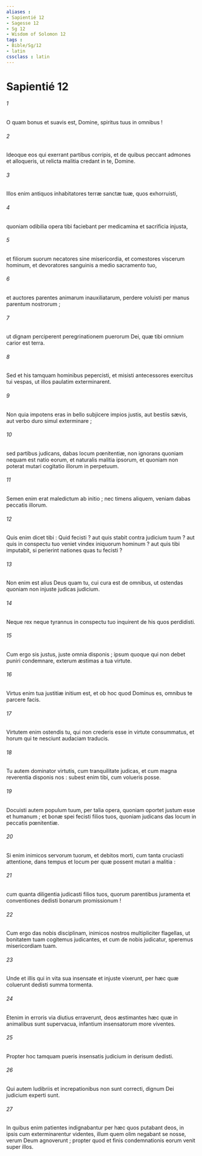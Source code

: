 ```yaml
---
aliases : 
- Sapientié 12
- Sagesse 12
- Sg 12
- Wisdom of Solomon 12
tags : 
- Bible/Sg/12
- latin
cssclass : latin
---
```


# Sapientié 12

###### 1
O quam bonus et suavis est, Domine, spiritus tuus in omnibus !
###### 2
Ideoque eos qui exerrant partibus corripis, et de quibus peccant admones et alloqueris, ut relicta malitia credant in te, Domine.
###### 3
Illos enim antiquos inhabitatores terræ sanctæ tuæ, quos exhorruisti,
###### 4
quoniam odibilia opera tibi faciebant per medicamina et sacrificia injusta,
###### 5
et filiorum suorum necatores sine misericordia, et comestores viscerum hominum, et devoratores sanguinis a medio sacramento tuo,
###### 6
et auctores parentes animarum inauxiliatarum, perdere voluisti per manus parentum nostrorum ;
###### 7
ut dignam perciperent peregrinationem puerorum Dei, quæ tibi omnium carior est terra.
###### 8
Sed et his tamquam hominibus pepercisti, et misisti antecessores exercitus tui vespas, ut illos paulatim exterminarent.
###### 9
Non quia impotens eras in bello subjicere impios justis, aut bestiis sævis, aut verbo duro simul exterminare ;
###### 10
sed partibus judicans, dabas locum pœnitentiæ, non ignorans quoniam nequam est natio eorum, et naturalis malitia ipsorum, et quoniam non poterat mutari cogitatio illorum in perpetuum.
###### 11
Semen enim erat maledictum ab initio ; nec timens aliquem, veniam dabas peccatis illorum.
###### 12
Quis enim dicet tibi : Quid fecisti ? aut quis stabit contra judicium tuum ? aut quis in conspectu tuo veniet vindex iniquorum hominum ? aut quis tibi imputabit, si perierint nationes quas tu fecisti ?
###### 13
Non enim est alius Deus quam tu, cui cura est de omnibus, ut ostendas quoniam non injuste judicas judicium.
###### 14
Neque rex neque tyrannus in conspectu tuo inquirent de his quos perdidisti.
###### 15
Cum ergo sis justus, juste omnia disponis ; ipsum quoque qui non debet puniri condemnare, exterum æstimas a tua virtute.
###### 16
Virtus enim tua justitiæ initium est, et ob hoc quod Dominus es, omnibus te parcere facis.
###### 17
Virtutem enim ostendis tu, qui non crederis esse in virtute consummatus, et horum qui te nesciunt audaciam traducis.
###### 18
Tu autem dominator virtutis, cum tranquilitate judicas, et cum magna reverentia disponis nos : subest enim tibi, cum volueris posse.
###### 19
Docuisti autem populum tuum, per talia opera, quoniam oportet justum esse et humanum ; et bonæ spei fecisti filios tuos, quoniam judicans das locum in peccatis pœnitentiæ.
###### 20
Si enim inimicos servorum tuorum, et debitos morti, cum tanta cruciasti attentione, dans tempus et locum per quæ possent mutari a malitia :
###### 21
cum quanta diligentia judicasti filios tuos, quorum parentibus juramenta et conventiones dedisti bonarum promissionum !
###### 22
Cum ergo das nobis disciplinam, inimicos nostros multipliciter flagellas, ut bonitatem tuam cogitemus judicantes, et cum de nobis judicatur, speremus misericordiam tuam.
###### 23
Unde et illis qui in vita sua insensate et injuste vixerunt, per hæc quæ coluerunt dedisti summa tormenta.
###### 24
Etenim in erroris via diutius erraverunt, deos æstimantes hæc quæ in animalibus sunt supervacua, infantium insensatorum more viventes.
###### 25
Propter hoc tamquam pueris insensatis judicium in derisum dedisti.
###### 26
Qui autem ludibriis et increpationibus non sunt correcti, dignum Dei judicium experti sunt.
###### 27
In quibus enim patientes indignabantur per hæc quos putabant deos, in ipsis cum exterminarentur videntes, illum quem olim negabant se nosse, verum Deum agnoverunt ; propter quod et finis condemnationis eorum venit super illos.

